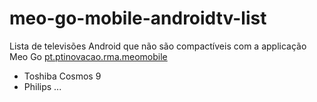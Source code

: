 # meo-go-mobile-androidtv-list

Lista de televisões Android que não são compactíveis com a applicação Meo Go [pt.ptinovacao.rma.meomobile](https://play.google.com/store/apps/details?id=pt.ptinovacao.rma.meomobile)

* Toshiba Cosmos 9
* Philips ...
